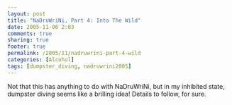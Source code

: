```yaml
---
layout: post
title: "NaDruWriNi, Part 4: Into The Wild"
date: 2005-11-06 2:03
comments: true
sharing: true
footer: true
permalink: /2005/11/nadruwrini-part-4-wild
categories: [Alcohol]
tags: [dumpster_diving, nadruwrini2005]
---
```

Not that this has anything to do with NaDruWriNi, but in my inhibited state, dumpster diving seems like a brilling idea!  Details to follow, for sure.
